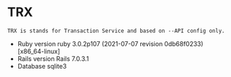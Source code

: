 # TRX
    TRX is stands for Transaction Service and based on --API config only.

* Ruby version
    ruby 3.0.2p107 (2021-07-07 revision 0db68f0233) [x86_64-linux]
* Rails version
    Rails 7.0.3.1
* Database
    sqlite3